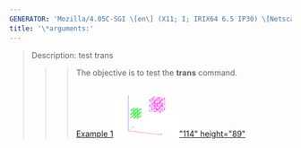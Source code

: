 ```yaml
---
GENERATOR: 'Mozilla/4.05C-SGI \[en\] (X11; I; IRIX64 6.5 IP30) \[Netscape\]'
title: '\*arguments:'
---
```


> Description: test trans
>
> > > The objective is to test the **trans** command.\
> > >  \
> > > [Example 1](description_trans.html)
> > > [![](image/trans2_tn.gif)"114"
> > > height="89"](description_trans.html)
